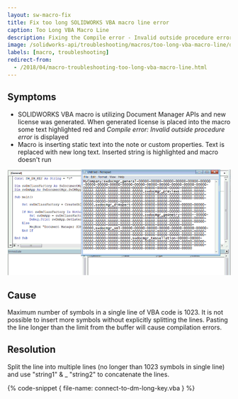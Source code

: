 ```yaml
---
layout: sw-macro-fix
title: Fix too long SOLIDWORKS VBA macro line error
caption: Too Long VBA Macro Line
description: Fixing the Compile error - Invalid outside procedure error when placing the long text into the VBA macro variable
image: /solidworks-api/troubleshooting/macros/too-long-vba-macro-line/doc-mgr-key-too-long.gif
labels: [macro, troubleshooting]
redirect-from:
  - /2018/04/macro-troubleshooting-too-long-vba-macro-line.html
---
```

## Symptoms

* SOLIDWORKS VBA macro is utilizing Document Manager APIs and new license was generated.
When generated license is placed into the macro some text highlighted red and *Compile error: Invalid outside procedure error* is displayed
* Macro is inserting static text into the note or custom properties. Text is replaced with new long text. Inserted string is highlighted and macro doesn't run

![Copy-pasting the Document Manager license key into the macro constant](doc-mgr-key-too-long.gif)

## Cause

Maximum number of symbols in a single line of VBA code is 1023.
It is not possible to insert more symbols without explicitly splitting the lines.
Pasting the line longer than the limit from the buffer will cause compilation errors.  

## Resolution

Split the line into multiple lines (no longer than 1023 symbols in single line) and use "string1" & _ "string2" to concatenate the lines.  

{% code-snippet { file-name: connect-to-dm-long-key.vba } %}
